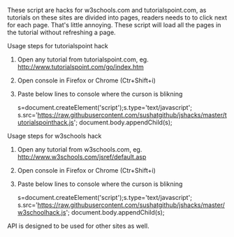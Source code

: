These script are hacks for w3schools.com and tutorialspoint.com, as tutorials on these sites are divided into pages, readers needs to to click next for each page. That's little annoying. These script will load all the pages in the tutorial without refreshing a page.

Usage steps for tutorialspoint hack

1.  Open any tutorial from tutorialspoint.com, eg. http://www.tutorialspoint.com/go/index.htm

2.  Open console in Firefox or Chrome (Ctr+Shift+i)

3.  Paste below lines to console where the curson is blikning

    s=document.createElement('script');s.type='text/javascript';
    s.src='https://raw.githubusercontent.com/sushatgithub/jshacks/master/tutorialspointhack.js'; 
    document.body.appendChild(s);

Usage steps for w3schools hack
1.  Open any tutorial from w3schools.com, eg. http://www.w3schools.com/jsref/default.asp
2.  Open console in Firefox or Chrome (Ctr+Shift+i)
3.  Paste below lines to console where the curson is blikning

    s=document.createElement('script');s.type='text/javascript';
    s.src='https://raw.githubusercontent.com/sushatgithub/jshacks/master/w3schoolhack.js'; document.body.appendChild(s);


API is designed to be used for other sites as well.
